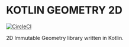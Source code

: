 # KOTLIN GEOMETRY 2D

[![CircleCI](https://circleci.com/gh/angelsolaorbaiceta/geom2d/tree/master.svg?style=svg)](https://circleci.com/gh/angelsolaorbaiceta/geom2d/tree/master)

2D Immutable Geometry library written in Kotlin.

